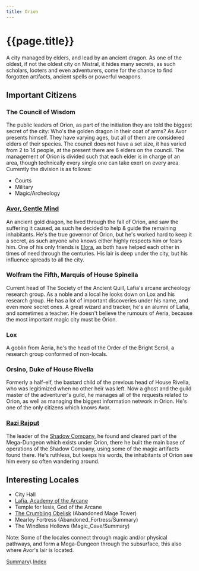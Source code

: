 ```yaml
---
title: Orion
---
```


# {{page.title}}

A city managed by elders, and lead by an ancient dragon. As one of the oldest, if not the oldest city on Mistral, it hides many secrets, as such scholars, looters and even adventurers, come for the chance to find forgotten artifacts, ancient spells or powerful weapons.

## Important Citizens

### The Council of Wisdom

The public leaders of Orion, as part of the initiation they are told the biggest secret of the city: Who's the golden dragon in their coat of arms? As Avor presents himself. They have varying ages, but all of them are considered elders of their species. The council does not have a set size, it has varied from 2 to 14 people, at the present there are 6 elders on the council. The management of Orion is divided such that each elder is in charge of an area, though technically every single one can take exert on every area. Currently the division is as follows:

- Courts
- Military
- Magic/Archeology

### [Avor, Gentle Mind](../../NPCs/Avor)

An ancient gold dragon, he lived through the fall of Orion, and saw the suffering it caused, as such he decided to help & guide the remaining inhabitants. He's the true governor of Orion, but he's worked hard to keep it a secret, as such anyone who knows either highly respects him or fears him. One of his only friends is [Elora](../../NPCs/Elora_Aeran), as both have helped each other in times of need through the centuries. His lair is deep under the city, but his influence spreads to all the city.

### Wolfram the Fifth, Marquis of House Spinella

Current head of The Society of the Ancient Quill, Lafia's arcane archeology research group. As a noble and a local he looks down on Lox and his research group. He has a lot of important discoveries under his name, and even more secret ones. A great wizard and tracker, he's an alumni of Lafia, and sometimes a teacher. He doesn't believe the rumours of Aeria, because the most important magic city must be Orion.

### Lox <!--Goblin-->

A goblin from Aeria, he's the head of the Order of the Bright Scroll, a research group conformed of non-locals.

### Orsino, Duke of House Rivella

Formerly a half-elf, the bastard child of the previous head of House Rivella, who was legitimized when no other heir was left. Now a ghost and the guild master of the adventurer's guild, he manages all of the requests related to Orion, as well as managing the biggest information network in Orion. He's one of the only citizens which knows Avor.

### [Razi Rajput](../../NPCs/Razi_Rajput)

The leader of the [Shadow Company](<../Shadow Company/Summary/>), he found and cleared part of the Mega-Dungeon which exists under Orion, there he built the main base of operations of the Shadow Company, using some of the magic artifacts found there. He's ruthless, but keeps his words, the inhabitants of Orion see him every so often wandering around.

## Interesting Locales

- City Hall
- [Lafia, Academy of the Arcane](../Lafia/Summary)
- Temple for Iesis, God of the Arcane
- [The Crumbling Obelisk](The_Crumbling_Obelisk/Summary) (Abandoned Mage Tower)
- Mearley Fortress (Abandoned_Fortress/Summary)
- The Windless Hollows (Magic_Cave/Summary)

Note: Some of the locales connect through magic and/or physical pathways, and form a Mega-Dungeon through the subsurface, this also where Avor's lair is located.

[Summary](Summary)\\
[Index](../../index)

